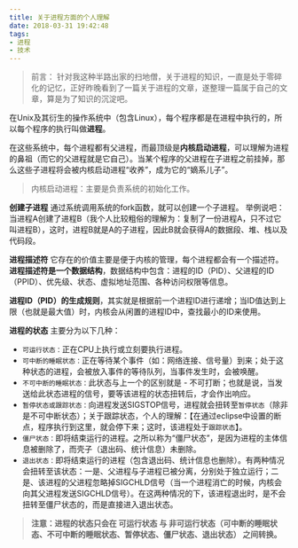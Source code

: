 ```yaml
---
title: 关于进程方面的个人理解
date: 2018-03-31 19:42:48
tags:
- 进程
- 技术
---
```


> 前言：
> 针对我这种半路出家的扫地僧，关于进程的知识，一直是处于零碎化的记忆，正好昨晚看到了一篇关于进程的文章，遂整理一篇属于自己的文章，算是为了知识的沉淀吧。

在Unix及其衍生的操作系统中（包含Linux），每个程序都是在进程中执行的，所以每个程序的执行叫做**进程**。

在这些系统中，每个进程都有父进程，而最顶级是**内核启动进程**，可以理解为进程的鼻祖（而它的父进程就是它自己）。当某个程序的父进程在子进程之前挂掉，那么这些子进程将会被内核启动进程“收养”，成为它的“嫡系儿子”。

> 内核启动进程：主要是负责系统的初始化工作。

**创建子进程** 通过系统调用系统的fork函数，就可以创建一个子进程。
举例说吧：当进程A创建了进程B（我个人比较粗俗的理解为：复制了一份进程A，只不过它叫进程B），这时，进程B就是A的子进程，因此B就会获得A的数据段、堆、栈以及代码段。

<!-- more -->

**进程描述符**  它存在的价值主要是便于内核的管理，每个进程都会有一个描述符。**进程描述符是一个数据结构**，数据结构中包含：进程的ID（PID）、父进程的ID（PPID）、优先级、状态、虚拟地址范围、各种访问权限等信息。

**进程ID（PID）的生成规则**，其实就是根据前一个进程ID进行递增；当ID值达到上限（也就是最大值）时，内核会从闲置的进程ID中，查找最小的ID来使用。

**进程的状态** 主要分为以下几种：
- `可运行状态：`正在CPU上执行或立刻要执行进程。
- `可中断的睡眠状态：`正在等待某个事件（如：网络连接、信号量）到来；处于这种状态的进程，会被放入事件的等待队列，当事件发生时，会被唤醒。
- `不可中断的睡眠状态：`此状态与上一个的区别就是 - 不可打断；也就是说，当发送给此状态进程的信号，要等该进程的状态扭转后，才会作出响应。
- `暂停状态或跟踪状态：`向进程发送SIGSTOP信号，进程就会扭转至`暂停状态`（除非是不可中断状态）；关于跟踪状态，个人的理解：【在通过eclipse中设置的断点，程序执行到这里，就会停下来；这时，该进程处于`跟踪状态`】。
- `僵尸状态：`即将结束运行的进程。之所以称为“僵尸状态”，是因为进程的主体信息被删除了，而壳子（退出码、统计信息）未删除。
- `退出状态：`即将结束运行的进程（包含退出码、统计信息也删除）。有两种情况会扭转至该状态：一是、父进程与子进程已被分离，分别处于独立运行；二是、该进程的父进程忽略掉SIGCHLD信号（当一个进程消亡的时候，内核会向其父进程发送SIGCHLD信号）。在这两种情况的下，该进程退出时，是不会扭转至僵尸状态的，而是直接进入退出状态。

> **注意：进程的状态只会在 可运行状态 与 非可运行状态（可中断的睡眠状态、不可中断的睡眠状态、暂停状态、僵尸状态、退出状态） 之间转换。**
